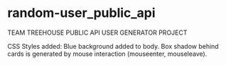 # random-user_public_api
TEAM TREEHOUSE PUBLIC API USER GENERATOR PROJECT

CSS Styles added: 
  Blue background added to body. 
  Box shadow behind cards is generated by mouse interaction (mouseenter, mouseleave).
